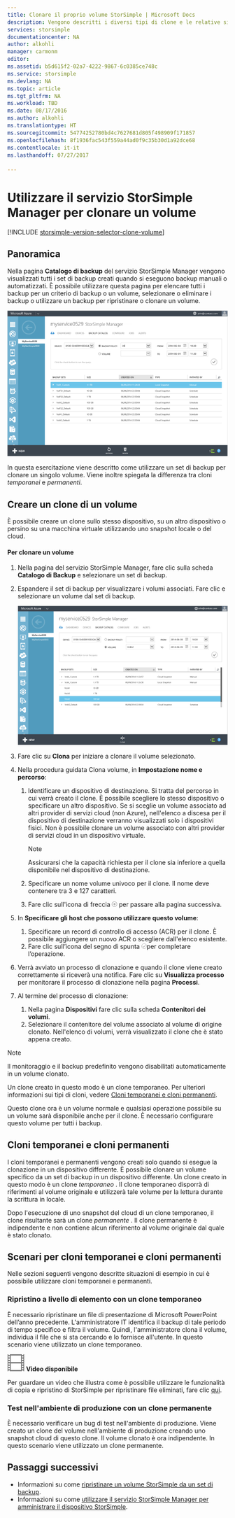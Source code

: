 ```yaml
---
title: Clonare il proprio volume StorSimple | Microsoft Docs
description: Vengono descritti i diversi tipi di clone e le relative situazioni di utilizzo. Viene inoltre illustrato come utilizzare un set di backup per clonare un singolo volume.
services: storsimple
documentationcenter: NA
author: alkohli
manager: carmonm
editor: 
ms.assetid: b5d615f2-02a7-4222-9867-6c0385ce748c
ms.service: storsimple
ms.devlang: NA
ms.topic: article
ms.tgt_pltfrm: NA
ms.workload: TBD
ms.date: 08/17/2016
ms.author: alkohli
ms.translationtype: HT
ms.sourcegitcommit: 54774252780bd4c7627681d805f498909f171857
ms.openlocfilehash: 8f1936fac543f559a44ad0f9c35b30d1a92dce68
ms.contentlocale: it-it
ms.lasthandoff: 07/27/2017

---
```

# <a name="use-the-storsimple-manager-service-to-clone-a-volume"></a>Utilizzare il servizio StorSimple Manager per clonare un volume
[!INCLUDE [storsimple-version-selector-clone-volume](../../includes/storsimple-version-selector-clone-volume.md)]

## <a name="overview"></a>Panoramica
Nella pagina **Catalogo di backup** del servizio StorSimple Manager vengono visualizzati tutti i set di backup creati quando si eseguono backup manuali o automatizzati. È possibile utilizzare questa pagina per elencare tutti i backup per un criterio di backup o un volume, selezionare o eliminare i backup o utilizzare un backup per ripristinare o clonare un volume.

![Pagina catalogo di backup](./media/storsimple-clone-volume/HCS_BackupCatalog.png)  

In questa esercitazione viene descritto come utilizzare un set di backup per clonare un singolo volume. Viene inoltre spiegata la differenza tra cloni *temporanei* e *permanenti*. 

## <a name="create-a-clone-of-a-volume"></a>Creare un clone di un volume
È possibile creare un clone sullo stesso dispositivo, su un altro dispositivo o persino su una macchina virtuale utilizzando uno snapshot locale o del cloud.

#### <a name="to-clone-a-volume"></a>Per clonare un volume
1. Nella pagina del servizio StorSimple Manager, fare clic sulla scheda **Catalogo di Backup** e selezionare un set di backup.
2. Espandere il set di backup per visualizzare i volumi associati. Fare clic e selezionare un volume dal set di backup.
   
     ![Clonare un volume](./media/storsimple-clone-volume/HCS_Clone.png) 
3. Fare clic su **Clona** per iniziare a clonare il volume selezionato.
4. Nella procedura guidata Clona volume, in **Impostazione nome e percorso**:
   
   1. Identificare un dispositivo di destinazione. Si tratta del percorso in cui verrà creato il clone. È possibile scegliere lo stesso dispositivo o specificare un altro dispositivo. Se si sceglie un volume associato ad altri provider di servizi cloud (non Azure), nell'elenco a discesa per il dispositivo di destinazione verranno visualizzati solo i dispositivi fisici. Non è possibile clonare un volume associato con altri provider di servizi cloud in un dispositivo virtuale.
      
      > [!NOTE]
      > Assicurarsi che la capacità richiesta per il clone sia inferiore a quella disponibile nel dispositivo di destinazione.
      > 
      > 
   2. Specificare un nome volume univoco per il clone. Il nome deve contenere tra 3 e 127 caratteri.
   3. Fare clic sull'icona di freccia  ![icona a forma di freccia](./media/storsimple-clone-volume/HCS_ArrowIcon.png) per passare alla pagina successiva.
5. In **Specificare gli host che possono utilizzare questo volume**:
   
   1. Specificare un record di controllo di accesso (ACR) per il clone. È possibile aggiungere un nuovo ACR o scegliere dall'elenco esistente.
   2. Fare clic sull’icona del segno di spunta  ![icona del segno di spunta](./media/storsimple-clone-volume/HCS_CheckIcon.png)per completare l’operazione.
6. Verrà avviato un processo di clonazione e quando il clone viene creato correttamente si riceverà una notifica. Fare clic su **Visualizza processo** per monitorare il processo di clonazione nella pagina **Processi**.
7. Al termine del processo di clonazione:
   
   1. Nella pagina **Dispositivi** fare clic sulla scheda **Contenitori dei volumi**. 
   2. Selezionare il contenitore del volume associato al volume di origine clonato. Nell'elenco di volumi, verrà visualizzato il clone che è stato appena creato.

> [!NOTE]
> Il monitoraggio e il backup predefinito vengono disabilitati automaticamente in un volume clonato.
> 
> 

Un clone creato in questo modo è un clone temporaneo. Per ulteriori informazioni sui tipi di cloni, vedere [Cloni temporanei e cloni permanenti](#transient-vs-permanent-clones).

Questo clone ora è un volume normale e qualsiasi operazione possibile su un volume sarà disponibile anche per il clone. È necessario configurare questo volume per tutti i backup.

## <a name="transient-vs-permanent-clones"></a>Cloni temporanei e cloni permanenti
I cloni temporanei e permanenti vengono creati solo quando si esegue la clonazione in un dispositivo differente. È possibile clonare un volume specifico da un set di backup in un dispositivo differente. Un clone creato in questo modo è un clone *temporaneo* . Il clone temporaneo disporrà di riferimenti al volume originale e utilizzerà tale volume per la lettura durante la scrittura in locale. 

Dopo l'esecuzione di uno snapshot del cloud di un clone temporaneo, il clone risultante sarà un clone *permanente* . Il clone permanente è indipendente e non contiene alcun riferimento al volume originale dal quale è stato clonato.  

## <a name="scenarios-for-transient-and-permanent-clones"></a>Scenari per cloni temporanei e cloni permanenti
Nelle sezioni seguenti vengono descritte situazioni di esempio in cui è possibile utilizzare cloni temporanei e permanenti.

### <a name="item-level-recovery-with-a-transient-clone"></a>Ripristino a livello di elemento con un clone temporaneo
È necessario ripristinare un file di presentazione di Microsoft PowerPoint dell’anno precedente. L'amministratore IT identifica il backup di tale periodo di tempo specifico e filtra il volume. Quindi, l'amministratore clona il volume, individua il file che si sta cercando e lo fornisce all'utente. In questo scenario viene utilizzato un clone temporaneo. 

![Video disponibile](./media/storsimple-clone-volume/Video_icon.png) **Video disponibile**

Per guardare un video che illustra come è possibile utilizzare le funzionalità di copia e ripristino di StorSimple per ripristinare file eliminati, fare clic [qui](https://azure.microsoft.com/documentation/videos/storsimple-recover-deleted-files-with-storsimple/).

### <a name="testing-in-the-production-environment-with-a-permanent-clone"></a>Test nell'ambiente di produzione con un clone permanente
È necessario verificare un bug di test nell'ambiente di produzione. Viene creato un clone del volume nell'ambiente di produzione creando uno snapshot cloud di questo clone. Il volume clonato è ora indipendente. In questo scenario viene utilizzato un clone permanente.

## <a name="next-steps"></a>Passaggi successivi
* Informazioni su come [ripristinare un volume StorSimple da un set di backup](storsimple-restore-from-backup-set.md).
* Informazioni su come [utilizzare il servizio StorSimple Manager per amministrare il dispositivo StorSimple](storsimple-manager-service-administration.md).


